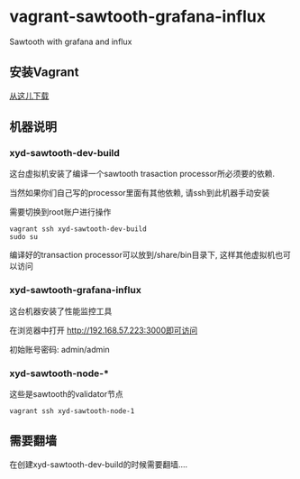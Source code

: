 # vagrant-sawtooth-grafana-influx
Sawtooth with grafana and influx

## 安装Vagrant
[从这儿下载](https://www.vagrantup.com/downloads.html)

## 机器说明
### xyd-sawtooth-dev-build
这台虚拟机安装了编译一个sawtooth trasaction processor所必须要的依赖.

当然如果你们自己写的processor里面有其他依赖, 请ssh到此机器手动安装

需要切换到root账户进行操作
```
vagrant ssh xyd-sawtooth-dev-build
sudo su
```

编译好的transaction processor可以放到/share/bin目录下, 这样其他虚拟机也可以访问

### xyd-sawtooth-grafana-influx
这台机器安装了性能监控工具

在浏览器中打开 http://192.168.57.223:3000即可访问

初始账号密码: admin/admin

### xyd-sawtooth-node-*
这些是sawtooth的validator节点
```
vagrant ssh xyd-sawtooth-node-1
```

## 需要翻墙
在创建xyd-sawtooth-dev-build的时候需要翻墙....
